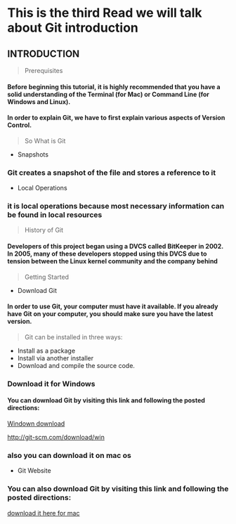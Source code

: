 # This is the third Read we will talk about Git introduction
 
## INTRODUCTION

> Prerequisites

#### Before beginning this tutorial, it is highly recommended that you have a solid understanding of the Terminal (for Mac) or Command Line (for Windows and Linux).

#### In order to explain Git, we have to first explain various aspects of Version Control.

> So What is Git 

* Snapshots

### Git creates a snapshot of the file and stores a reference to it

* Local Operations

### it is local operations because most necessary information can be found in local resources

> History of Git

#### Developers of this project began using a DVCS called BitKeeper in 2002. In 2005, many of these developers stopped using this DVCS due to tension between the Linux kernel community and the company behind

>Getting Started

* Download Git
#### In order to use Git, your computer must have it available. If you already have Git on your computer, you should make sure you have the latest version.

> Git can be installed in three ways:

* Install as a package
* Install via another installer
* Download and compile the source code.
### **Download it for Windows** 

#### You can download Git by visiting this link and following the posted directions:

[Windown download](http://git-scm.com/download/win)

http://git-scm.com/download/win

### **also you can download it on mac os**

* Git Website

### You can also download Git by visiting this link and following the posted directions:

[download it here for mac](http://git-scm.com/download/mac)
